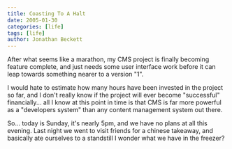 ```yaml
---
title: Coasting To A Halt
date: 2005-01-30
categories: [life]
tags: [life]
author: Jonathan Beckett
---
```


After what seems like a marathon, my CMS project is finally becoming feature complete, and just needs some user interface work before it can leap towards something nearer to a version "1".

I would hate to estimate how many hours have been invested in the project so far, and I don't really know if the project will ever become "successful" financially... all I know at this point in time is that CMS is far more powerful as a "developers system" than any content management system out there.

So... today is Sunday, it's nearly 5pm, and we have no plans at all this evening. Last night we went to visit friends for a chinese takeaway, and basically ate ourselves to a standstill  I wonder what we have in the freezer?